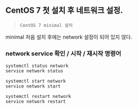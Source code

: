 ## CentOS 7 첫 설치 후 네트워크 설정. 
> `CentOS 7 minimal 설치`

minimal 처음 설치 후에는 network 설정이 되어 있지 않다. 

### network service 확인 / 시작 / 재시작 명령어
~~~
systemctl status network
service network status
~~~

~~~
systemctl start network
service network start
~~~

~~~
systemctl restart network
service network restart
~~~

### 
